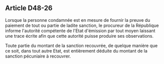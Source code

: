 Article D48-26
----
Lorsque la personne condamnée est en mesure de fournir la preuve du paiement de
tout ou partie de ladite sanction, le procureur de la République informe
l'autorité compétente de l'Etat d'émission par tout moyen laissant une trace
écrite afin que cette autorité puisse produire ses observations.

Toute partie du montant de la sanction recouvrée, de quelque manière que ce
soit, dans tout autre Etat, est entièrement déduite du montant de la sanction
pécuniaire à recouvrer.
